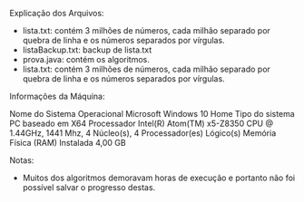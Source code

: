 Explicação dos Arquivos:
  - lista.txt: contém 3 milhões de números, cada milhão separado por quebra de linha e os números separados por vírgulas.
  - listaBackup.txt: backup de lista.txt
  - prova.java: contém os algoritmos.
  - lista.txt: contém 3 milhões de números, cada milhão separado por quebra de linha e os números separados por vírgulas.

Informações da Máquina:

Nome do Sistema Operacional	Microsoft Windows 10 Home 
Tipo do sistema	PC baseado em X64
Processador	Intel(R) Atom(TM) x5-Z8350  CPU @ 1.44GHz, 1441 Mhz, 4 Núcleo(s), 4 Processador(es) Lógico(s)
Memória Física (RAM) Instalada	4,00 GB

Notas:
- Muitos dos algoritmos demoravam horas de execução e portanto não foi possível salvar o progresso destas.
